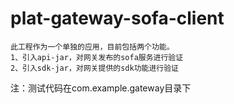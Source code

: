 # plat-gateway-sofa-client
```
此工程作为一个单独的应用，目前包括两个功能。
1、引入api-jar，对网关发布的sofa服务进行验证
2、引入sdk-jar，对网关提供的sdk功能进行验证
```
注：测试代码在com.example.gateway目录下